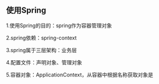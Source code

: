 ## 使用Spring
1.使用Spring的目的：spring作为容器管理对象

2.spring依赖：spring-context

3.spring属于三层架构：业务层

4.配置文件：声明对象、管理对象

5.容器对象：ApplicationContext，从容器中根据名称获取对象是